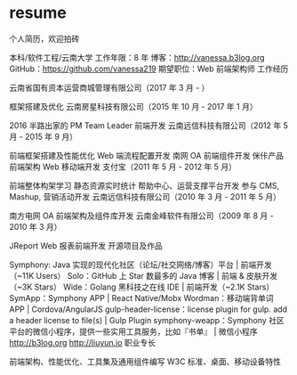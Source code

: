 # resume
个人简历，欢迎拍砖

本科/软件工程/云南大学
工作年限：8 年
博客：http://vanessa.b3log.org
GitHub：https://github.com/vanessa219
期望职位：Web 前端架构师
工作经历

云南省国有资本运营商城管理有限公司（2017 年 3 月 - ）

框架搭建及优化
云南房星科技有限公司（2015 年 10 月 - 2017 年 1 月）

2016 半路出家的 PM
Team Leader
前端开发
云南远信科技有限公司（2012 年 5 月 - 2015 年 9 月）

前端框架搭建及性能优化
Web 端流程配置开发
南网 OA 前端组件开发
侎佧产品前端架构
Web 移动端开发
支付宝（2011 年 5 月 - 2012 年 5 月）

前端整体构架学习
静态资源实时统计
帮助中心、运营支撑平台开发
参与 CMS, Mashup, 营销活动开发
云南远信科技有限公司（2010 年 3 月 - 2011 年 5 月）

南方电网 OA 前端架构及组件库开发
云南金峰软件有限公司（2009 年 8 月 - 2010 年 3 月）

JReport Web 报表前端开发
开源项目及作品

Symphony: Java 实现的现代化社区（论坛/社交网络/博客）平台 | 前端开发（~11K Users）
Solo：GitHub 上 Star 数最多的 Java 博客 | 前端 & 皮肤开发（~3K Stars）
Wide：Golang 黑科技之在线 IDE | 前端开发（~2.1K Stars）
SymApp：Symphony APP | React Native/Mobx
Wordman：移动端背单词 APP | Cordova/AngularJS
gulp-header-license：license plugin for gulp. add a header license to file(s) | Gulp Plugin
symphony-weapp：Symphony 社区平台的微信小程序，提供一些实用工具服务，比如『书单』 | 微信小程序
http://b3log.org
http://liuyun.io
职业专长

前端架构、性能优化、工具集及通用组件编写
W3C 标准、桌面、移动设备特性
